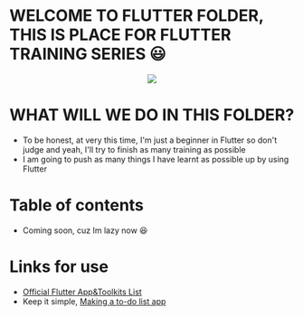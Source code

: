 # WELCOME TO FLUTTER FOLDER, THIS IS PLACE FOR FLUTTER TRAINING SERIES :smiley:

<p align = "center">
  <img src = "https://i.stack.imgur.com/pfM2R.gif"/>
</p>

# WHAT WILL WE DO IN THIS FOLDER? 
* To be honest, at very this time, I'm just a beginner in Flutter so don't judge and yeah, I'll try to finish as many training as possible 
* I am going to push as many things I have learnt as possible up by using Flutter

# Table of contents 

* Coming soon, cuz Im lazy now :laughing:

# Links for use

* [Official Flutter App&Toolkits List](https://flutterawesome.com/)
* Keep it simple, [Making a to-do list app](https://everyday.codes/tutorials/developing-a-todo-app-with-flutter-part-2/)
